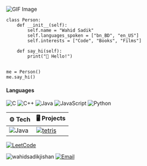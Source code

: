 ![GIF Image](https://media.giphy.com/media/9B8wYztAoe1zO/source.gif)

```
class Person:
    def __init__(self):
        self.name = "Wahid Sadik"
        self.languages_spoken = ["bn_BD", "en_US"]
        self.interests = ["Code", "Books", "Films"]
    
    def say_hi(self):
        print("👋 Hello!")


me = Person()
me.say_hi()

```
#### Languages

![C](https://img.shields.io/badge/-C-000?&logo=C)
![C++](https://img.shields.io/badge/-C++-000?&logo=c%2b%2b&logoColor=00599C)
![Java](https://img.shields.io/badge/-Java-000?&logo=Java&logoColor=007396)
![JavaScript](https://img.shields.io/badge/-JavaScript-000?&logo=JavaScript)
![Python](https://img.shields.io/badge/-Python-000?&logo=Python)

| ⚙️ **Tech** | 🖥️ **Projects** |
| - | - |
| ![Java](https://img.shields.io/badge/java-%23ED8B00.svg?style=for-the-badge&logo=openjdk&logoColor=white)| [![tetris](https://img.shields.io/static/v1?label=&message=Tetris&color=000605&logo=github&logoColor=FFFFFF&labelColor=000605)](https://github.com/wahidsadikjishan/Tetris) |

[![LeetCode](https://img.shields.io/badge/dynamic/json?style=plastic&labelColor=black&color=%23ffa116&label=Solved&query=solvedOverTotal&url=https%3A%2F%2Fleetcode-badge.vercel.app%2Fapi%2Fusers%2Fwahidsadikjishan&logo=leetcode&logoColor=yellow)](https://leetcode.com/wahidsadikjishan/)
<p align="left"> <img src="https://komarev.com/ghpvc/?username=wahidsadikjishan&label=Profile%20views&color=0e75b6&style=flat" alt="wahidsadikjishan" /> <a href="mailto:wahidsadikjishan@gmail.com"><img src="https://img.shields.io/badge/Gmail-D14836?logo=gmail&logoColor=white" alt="Email"></a></p>

